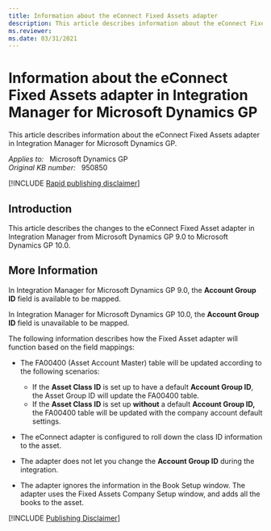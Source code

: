 ```yaml
---
title: Information about the eConnect Fixed Assets adapter
description: This article describes information about the eConnect Fixed Assets adapter in Integration Manager for Microsoft Dynamics GP.
ms.reviewer: 
ms.date: 03/31/2021
---
```

# Information about the eConnect Fixed Assets adapter in Integration Manager for Microsoft Dynamics GP

This article describes information about the eConnect Fixed Assets adapter in Integration Manager for Microsoft Dynamics GP.

_Applies to:_ &nbsp; Microsoft Dynamics GP  
_Original KB number:_ &nbsp; 950850

[!INCLUDE [Rapid publishing disclaimer](../../includes/rapid-publishing-disclaimer.md)]

## Introduction

This article describes the changes to the eConnect Fixed Asset adapter in Integration Manager from Microsoft Dynamics GP 9.0 to Microsoft Dynamics GP 10.0.

## More Information

In Integration Manager for Microsoft Dynamics GP 9.0, the **Account Group ID** field is available to be mapped.

In Integration Manager for Microsoft Dynamics GP 10.0, the **Account Group ID** field is unavailable to be mapped.

The following information describes how the Fixed Asset adapter will function based on the field mappings:

- The FA00400 (Asset Account Master) table will be updated according to the following scenarios:

  - If the **Asset Class ID** is set up to have a default **Account Group ID**, the Asset Group ID will update the FA00400 table.
  - If the **Asset Class ID** is set up **without** a default **Account Group ID,** the FA00400 table will be updated with the company account default settings.

- The eConnect adapter is configured to roll down the class ID information to the asset.

- The adapter does not let you change the **Account Group ID** during the integration.

- The adapter ignores the information in the Book Setup window. The adapter uses the Fixed Assets Company Setup window, and adds all the books to the asset.

[!INCLUDE [Publishing Disclaimer](../../includes/publishing-disclaimer.md)]
